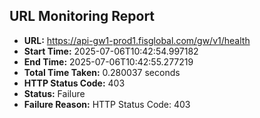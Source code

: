 ## URL Monitoring Report

- **URL:** https://api-gw1-prod1.fisglobal.com/gw/v1/health
- **Start Time:** 2025-07-06T10:42:54.997182
- **End Time:** 2025-07-06T10:42:55.277219
- **Total Time Taken:** 0.280037 seconds
- **HTTP Status Code:** 403
- **Status:** Failure
- **Failure Reason:** HTTP Status Code: 403
